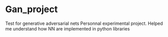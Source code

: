 # Gan_project
Test for generative adversarial nets
Personnal experimental project. Helped me understand how NN are implemented in python libraries 
